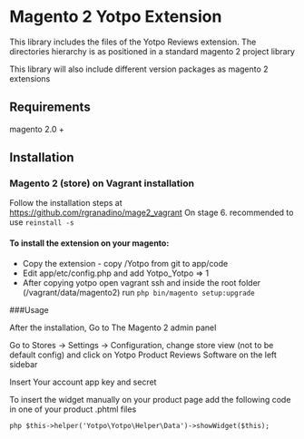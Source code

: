  Magento 2 Yotpo Extension
==========================

This library includes the files of the Yotpo Reviews extension.
The directories hierarchy is as positioned in a standard magento 2 project library

This library will also include different version packages as magento 2 extensions



## Requirements

magento 2.0 +

## Installation
### Magento 2 (store) on Vagrant installation
Follow the installation steps at https://github.com/rgranadino/mage2_vagrant
 On stage 6. recommended to use ```reinstall -s```
  
#### To install the extension on your magento:
* Copy the extension - copy /Yotpo from git to app/code
* Edit app/etc/config.php and add Yotpo_Yotpo => 1
* After copying yotpo open vagrant ssh and inside the root folder (/vagrant/data/magento2) run ```php bin/magento setup:upgrade ```

###Usage

After the installation, Go to The Magento 2 admin panel

Go to Stores -> Settings -> Configuration, change store view (not to be default config) and click on Yotpo Product Reviews Software on the left sidebar

Insert Your account app key and secret

To insert the widget manually on your product page add the following code in one of your product .phtml files 

```php $this->helper('Yotpo\Yotpo\Helper\Data')->showWidget($this);``` 
